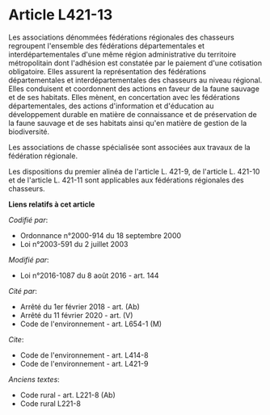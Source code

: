 # Article L421-13

Les associations dénommées fédérations régionales des chasseurs regroupent l'ensemble des fédérations départementales et
interdépartementales d'une même région administrative du territoire métropolitain dont l'adhésion est constatée par le
paiement d'une cotisation obligatoire. Elles assurent la représentation des fédérations départementales et
interdépartementales des chasseurs au niveau régional. Elles conduisent et coordonnent des actions en faveur de la faune
sauvage et de ses habitats. Elles mènent, en concertation avec les fédérations départementales, des actions d'information et
d'éducation au développement durable en matière de connaissance et de préservation de la faune sauvage et de ses habitats
ainsi qu'en matière de gestion de la biodiversité. 

Les associations de chasse spécialisée sont associées aux travaux de la fédération régionale. 

Les dispositions du premier alinéa de l'article L. 421-9, de l'article L. 421-10 et de l'article L. 421-11 sont applicables
aux fédérations régionales des chasseurs.

**Liens relatifs à cet article**

_Codifié par_:

  - Ordonnance n°2000-914 du 18 septembre 2000
  - Loi n°2003-591 du 2 juillet 2003

_Modifié par_:

  - Loi n°2016-1087 du 8 août 2016 - art. 144

_Cité par_:

  - Arrêté du 1er février 2018 - art. (Ab)
  - Arrêté du 11 février 2020 - art. (V)
  - Code de l'environnement - art. L654-1 (M)

_Cite_:

  - Code de l'environnement - art. L414-8
  - Code de l'environnement - art. L421-9

_Anciens textes_:

  - Code rural - art. L221-8 (Ab)
  - Code rural L221-8
